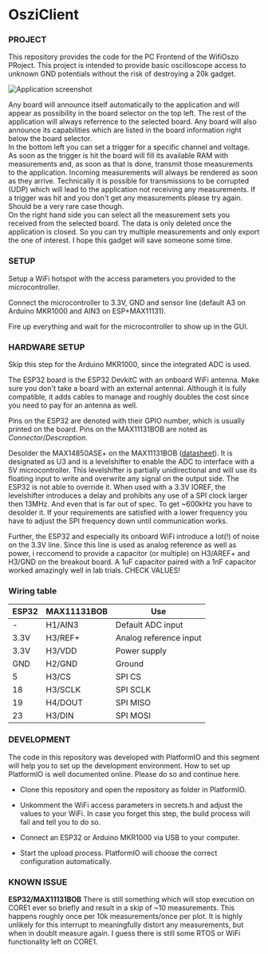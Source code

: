 # OsziClient

### PROJECT

This repository provides the code for the PC Frontend of the WifiOszo PRoject. This project is intended to provide
basic oscilloscope access to unknown GND potentials without the risk of destroying a 20k gadget.

![Application screenshot](https://gitlab.lrz.de/wifioszi/pyplotter/-/raw/screenshot/docs/screenshot.png?inline=false)

Any board will announce itself automatically to the application and will appear as possibility in the board selector
on the top left. The rest of the application will always referrence to the selected board. Any board will also announce
its capabilities which are listed in the board information right below the board selector.  
In the bottom left you can set a trigger for a specific channel and voltage. As soon as the trigger is hit the board
will fill its available RAM with measurements and, as soon as that is done, transmit those measurements to the
application. Incoming measurements will always be rendered as soon as they arrive. Technically it is possible for
transmissions to be corrupted (UDP) which will lead to the application not receiving any measurements. If a trigger
was hit and you don't get any measurements please try again. Should be a very rare case though.  
On the right hand side you can select all the measurement sets you received from the selected board. The data is
only deleted once the application is closed. So you can try multiple measurements and only export the one of interest.
I hope this gadget will save someone some time.


### SETUP

Setup a WiFi hotspot with the access parameters you provided to the microcontroller.

Connect the microcontroller to 3.3V, GND and sensor line (default A3 on Arduino MKR1000 and AIN3 on ESP+MAX11131).

Fire up everything and wait for the microcontroller to show up in the GUI.


### HARDWARE SETUP

Skip this step for the Arduino MKR1000, since the integrated ADC is used.

The ESP32 board is the ESP32 DevkitC with an onboard WiFi antenna. Make sure you don't take a board with an external
antennal. Although it is fully compatible, it adds cables to manage and roughly doubles the cost since you need to pay
for an antenna as well.

Pins on the ESP32 are denoted with their GPIO number, which is usually printed on the board. Pins on the MAX11131BOB are
noted as *Connector*/*Descroption*.

Desolder the MAX14850ASE+ on the MAX11131BOB ([datasheet](https://datasheets.maximintegrated.com/en/ds/MAX11131BOB.pdf)).
It is designated as U3 and is a levelshifter to enable the ADC to interface with a 5V microcontroller. This levelshifter
is partially unidirectional and will use its floating input to write and overwrite any signal on the output side. The
ESP32 is not able to override it. When used with a 3.3V IOREF, the levelshifter introduces a delay and prohibits any use
of a SPI clock larger then 13MHz. And even that is far out of spec. To get ~600kHz you have to desolder it. If your
requirements are satisfied with a lower frequency you have to adjust the SPI frequency down until communication works.

Further, the ESP32 and especially its onboard WiFi introduce a lot(!) of noise on the 3.3V line. Since this line is
used as analog reference as well as power, i reccomend to provide a capacitor (or multiple) on H3/AREF+ and H3/GND on the
breakout board. A 1uF capacitor paired with a 1nF capacitor worked amazingly well in lab trials. CHECK VALUES!


### Wiring table

| ESP32 | MAX11131BOB | Use |
|   --- |  ---------  |  --- |
|     - | H1/AIN3     | Default ADC input |
|   3.3V| H3/REF+     | Analog reference input |
|   3.3V| H3/VDD      | Power supply |
|   GND | H2/GND      | Ground |
|     5 | H3/CS       | SPI CS |
|    18 | H3/SCLK     | SPI SCLK | 
|    19 | H4/DOUT     | SPI MISO |
|    23 | H3/DIN      | SPI MOSI |


### DEVELOPMENT

The code in this repository was developed with PlatformIO and this segment will help you to set up the development
environment. How to set up PlatformIO is well documented online. Please do so and continue here.

- Clone this repository and open the repository as folder in PlatformIO.

- Unkomment the WiFi access parameters in secrets.h and adjust the values to your WiFi. In case you forget this step,
the build process will fail and tell you to do so.

- Connect an ESP32 or Arduino MKR1000 via USB to your computer.

- Start the upload process. PlatformIO will choose the correct configuration automatically.


### KNOWN ISSUE

**ESP32/MAX11131BOB** There is still something which will stop execution on CORE1 ever so briefly and result in a skip of ~10 measurements.
This happens roughly once per 10k measurements/once per plot. It is highly unlikely for this interrupt to meaningfully
distort any measurements, but when in doublt measure again. I guess there is still some RTOS or WiFi functionality left
on CORE1.